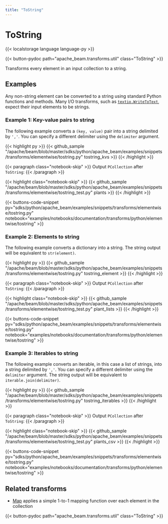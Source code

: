 ```yaml
---
title: "ToString"
---
```

<!--
Licensed under the Apache License, Version 2.0 (the "License");
you may not use this file except in compliance with the License.
You may obtain a copy of the License at

http://www.apache.org/licenses/LICENSE-2.0

Unless required by applicable law or agreed to in writing, software
distributed under the License is distributed on an "AS IS" BASIS,
WITHOUT WARRANTIES OR CONDITIONS OF ANY KIND, either express or implied.
See the License for the specific language governing permissions and
limitations under the License.
-->

# ToString

{{< localstorage language language-py >}}

{{< button-pydoc path="apache_beam.transforms.util" class="ToString" >}}

Transforms every element in an input collection to a string.

## Examples

Any non-string element can be converted to a string using standard Python functions and methods.
Many I/O transforms, such as
[`textio.WriteToText`](https://beam.apache.org/releases/pydoc/current/apache_beam.io.textio.html#apache_beam.io.textio.WriteToText),
expect their input elements to be strings.

### Example 1: Key-value pairs to string

The following example converts a `(key, value)` pair into a string delimited by `','`.
You can specify a different delimiter using the `delimiter` argument.

{{< highlight py >}}
{{< github_sample "/apache/beam/blob/master/sdks/python/apache_beam/examples/snippets/transforms/elementwise/tostring.py" tostring_kvs >}}
{{< /highlight >}}

{{< paragraph class="notebook-skip" >}}
Output `PCollection` after `ToString`:
{{< /paragraph >}}

{{< highlight class="notebook-skip" >}}
{{< github_sample "/apache/beam/blob/master/sdks/python/apache_beam/examples/snippets/transforms/elementwise/tostring_test.py" plants >}}
{{< /highlight >}}

{{< buttons-code-snippet
  py="sdks/python/apache_beam/examples/snippets/transforms/elementwise/tostring.py"
  notebook="examples/notebooks/documentation/transforms/python/elementwise/tostring" >}}

### Example 2: Elements to string

The following example converts a dictionary into a string.
The string output will be equivalent to `str(element)`.

{{< highlight py >}}
{{< github_sample "/apache/beam/blob/master/sdks/python/apache_beam/examples/snippets/transforms/elementwise/tostring.py" tostring_element >}}
{{< /highlight >}}

{{< paragraph class="notebook-skip" >}}
Output `PCollection` after `ToString`:
{{< /paragraph >}}

{{< highlight class="notebook-skip" >}}
{{< github_sample "/apache/beam/blob/master/sdks/python/apache_beam/examples/snippets/transforms/elementwise/tostring_test.py" plant_lists >}}
{{< /highlight >}}

{{< buttons-code-snippet
  py="sdks/python/apache_beam/examples/snippets/transforms/elementwise/tostring.py"
  notebook="examples/notebooks/documentation/transforms/python/elementwise/tostring" >}}

### Example 3: Iterables to string

The following example converts an iterable, in this case a list of strings,
into a string delimited by `','`.
You can specify a different delimiter using the `delimiter` argument.
The string output will be equivalent to `iterable.join(delimiter)`.

{{< highlight py >}}
{{< github_sample "/apache/beam/blob/master/sdks/python/apache_beam/examples/snippets/transforms/elementwise/tostring.py" tostring_iterables >}}
{{< /highlight >}}

{{< paragraph class="notebook-skip" >}}
Output `PCollection` after `ToString`:
{{< /paragraph >}}

{{< highlight class="notebook-skip" >}}
{{< github_sample "/apache/beam/blob/master/sdks/python/apache_beam/examples/snippets/transforms/elementwise/tostring_test.py" plants_csv >}}
{{< /highlight >}}

{{< buttons-code-snippet
  py="sdks/python/apache_beam/examples/snippets/transforms/elementwise/tostring.py"
  notebook="examples/notebooks/documentation/transforms/python/elementwise/tostring" >}}

## Related transforms

* [Map](/documentation/transforms/python/elementwise/map) applies a simple 1-to-1 mapping function over each element in the collection

{{< button-pydoc path="apache_beam.transforms.util" class="ToString" >}}
